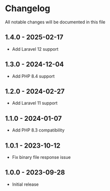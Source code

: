 # Changelog

All notable changes will be documented in this file

## 1.4.0 - 2025-02-17

- Add Laravel 12 support

## 1.3.0 - 2024-12-04

- Add PHP 8.4 support

## 1.2.0 - 2024-02-27

- Add Laravel 11 support

## 1.1.0 - 2024-01-07

- Add PHP 8.3 compatibility

## 1.0.1 - 2023-10-12

- Fix binary file response issue

## 1.0.0 - 2023-09-28

- Initial release

